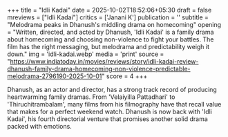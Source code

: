 +++
title = "Idli Kadai"
date = 2025-10-02T18:52:06+05:30
draft = false
mreviews = ["Idli Kadai"]
critics = ['Janani K']
publication = ''
subtitle = "Melodrama peaks in Dhanush's middling drama on homecoming"
opening = "Written, directed, and acted by Dhanush, 'Idli Kadai' is a family drama about homecoming and choosing non-violence to fight your battles. The film has the right messaging, but melodrama and predictability weigh it down."
img = 'idli-kadai.webp'
media = 'print'
source = "https://www.indiatoday.in/movies/reviews/story/idli-kadai-review-dhanush-family-drama-homecoming-non-violence-predictable-melodrama-2796190-2025-10-01"
score = 4
+++

Dhanush, as an actor and director, has a strong track record of producing heartwarming family dramas. From 'Velaiyilla Pattadhari' to 'Thiruchitrambalam', many films from his filmography have that recall value that makes for a perfect weekend watch. Dhanush is now back with 'Idli Kadai', his fourth directorial venture that promises another solid drama packed with emotions.
